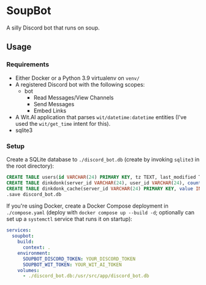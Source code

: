 # SoupBot

A silly Discord bot that runs on soup.

## Usage

### Requirements

- Either Docker or a Python 3.9 virtualenv on `venv/`
- A registered Discord bot with the following scopes:
  - bot
    - Read Messages/View Channels
    - Send Messages
    - Embed Links
- A Wit.AI application that parses `wit/datetime:datetime` entities (I've used the `wit/get_time` intent for this).
- sqlite3

### Setup

Create a SQLite database to `./discord_bot.db` (create by invoking `sqlite3` in the root directory):

```sql
CREATE TABLE users(id VARCHAR(24) PRIMARY KEY, tz TEXT, last_modified TEXT);
CREATE TABLE dinkdonk(server_id VARCHAR(24), user_id VARCHAR(24), count INTEGER, last_modified TEXT, PRIMARY KEY (server_id, user_id));
CREATE TABLE dinkdonk_cache(server_id VARCHAR(24) PRIMARY KEY, value INTEGER);
.save discord_bot.db
```

If you're using Docker, create a Docker Compose deployment in `./compose.yaml` (deploy with `docker compose up --build -d`; optionally can set up a `systemctl` service that runs it on startup):

```yaml
services:
  soupbot:
    build:
      context: .
    environment:
      SOUPBOT_DISCORD_TOKEN: YOUR_DISCORD_TOKEN
      SOUPBOT_WIT_TOKEN: YOUR_WIT_AI_TOKEN
    volumes:
      - ./discord_bot.db:/usr/src/app/discord_bot.db
```
